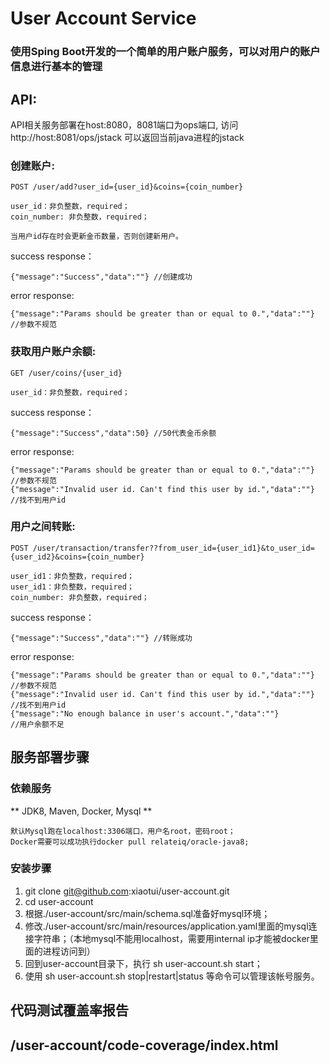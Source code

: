 # User Account Service

### 使用Sping Boot开发的一个简单的用户账户服务，可以对用户的账户信息进行基本的管理

## API:

API相关服务部署在host:8080，8081端口为ops端口, 访问 http://host:8081/ops/jstack 可以返回当前java进程的jstack

### 创建账户: 
	POST /user/add?user_id={user_id}&coins={coin_number}
	
	user_id：非负整数，required；
	coin_number: 非负整数，required；
	
	当用户id存在时会更新金币数量，否则创建新用户。
	
success response：
	
	{"message":"Success","data":""}	//创建成功
	
error response: 

	{"message":"Params should be greater than or equal to 0.","data":""}  //参数不规范

	
### 获取用户账户余额: 	
	GET /user/coins/{user_id}
	
	user_id：非负整数，required；
	
success response：
	
	{"message":"Success","data":50}	//50代表金币余额	
error response: 

	{"message":"Params should be greater than or equal to 0.","data":""}  //参数不规范
	{"message":"Invalid user id. Can't find this user by id.","data":""}  //找不到用户id		

### 用户之间转账: 	
	POST /user/transaction/transfer??from_user_id={user_id1}&to_user_id={user_id2}&coins={coin_number}
	
	user_id1：非负整数，required；
	user_id1：非负整数，required；
	coin_number: 非负整数，required；
	
success response：
	
	{"message":"Success","data":""}	//转账成功
	
error response: 

	{"message":"Params should be greater than or equal to 0.","data":""}  //参数不规范
	{"message":"Invalid user id. Can't find this user by id.","data":""}  //找不到用户id
	{"message":"No enough balance in user's account.","data":""}          //用户余额不足



## 服务部署步骤

### 依赖服务
** JDK8, Maven, Docker, Mysql **

	默认Mysql跑在localhost:3306端口，用户名root，密码root；
	Docker需要可以成功执行docker pull relateiq/oracle-java8;
	

### 安装步骤
1. git clone git@github.com:xiaotui/user-account.git
2. cd user-account
3. 根据./user-account/src/main/schema.sql准备好mysql环境；
4. 修改./user-account/src/main/resources/application.yaml里面的mysql连接字符串；（本地mysql不能用localhost，需要用internal ip才能被docker里面的进程访问到） 
5. 回到user-account目录下，执行 sh user-account.sh start；
6. 使用 sh user-account.sh stop|restart|status 等命令可以管理该帐号服务。


## 代码测试覆盖率报告
## /user-account/code-coverage/index.html
